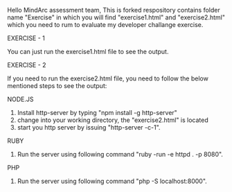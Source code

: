 Hello MindArc assessment team, This is forked respository contains folder name "Exercise" in which you will find "exercise1.html" and "exercise2.html" which you need to rum to evaluate my developer challange exercise.

EXERCISE - 1

You can just run the exercise1.html file to see the output.

EXERCISE - 2

If you need to run the exercise2.html file, you need to follow the below mentioned steps to see the output:

NODE.JS

1. Install http-server by typing "npm install -g http-server"
2. change into your working directory, the "exercise2.html" is located
3. start you http server by issuing "http-server -c-1".

RUBY 

1. Run the server using following command "ruby -run -e httpd . -p 8080".

PHP

1. Run the server using following command "php -S localhost:8000".
